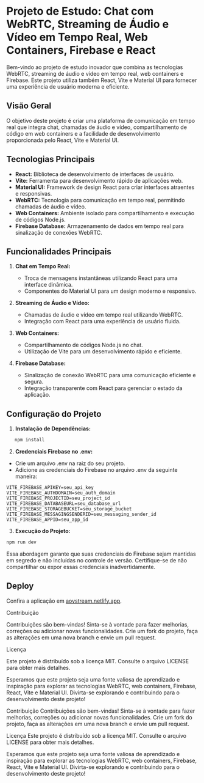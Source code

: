 # Projeto de Estudo: Chat com WebRTC, Streaming de Áudio e Vídeo em Tempo Real, Web Containers, Firebase e React

Bem-vindo ao projeto de estudo inovador que combina as tecnologias WebRTC, streaming de áudio e vídeo em tempo real, web containers e Firebase. Este projeto utiliza também React, Vite e Material UI para fornecer uma experiência de usuário moderna e eficiente.

## Visão Geral

O objetivo deste projeto é criar uma plataforma de comunicação em tempo real que integra chat, chamadas de áudio e vídeo, compartilhamento de código em web containers e a facilidade de desenvolvimento proporcionada pelo React, Vite e Material UI.

## Tecnologias Principais

- **React:** Biblioteca de desenvolvimento de interfaces de usuário.
- **Vite:** Ferramenta para desenvolvimento rápido de aplicações web.
- **Material UI:** Framework de design React para criar interfaces atraentes e responsivas.
- **WebRTC:** Tecnologia para comunicação em tempo real, permitindo chamadas de áudio e vídeo.
- **Web Containers:** Ambiente isolado para compartilhamento e execução de códigos Node.js.
- **Firebase Database:** Armazenamento de dados em tempo real para sinalização de conexões WebRTC.

## Funcionalidades Principais

1. **Chat em Tempo Real:**
   - Troca de mensagens instantâneas utilizando React para uma interface dinâmica.
   - Componentes do Material UI para um design moderno e responsivo.

2. **Streaming de Áudio e Vídeo:**
   - Chamadas de áudio e vídeo em tempo real utilizando WebRTC.
   - Integração com React para uma experiência de usuário fluida.

3. **Web Containers:**
   - Compartilhamento de códigos Node.js no chat.
   - Utilização de Vite para um desenvolvimento rápido e eficiente.

4. **Firebase Database:**
   - Sinalização de conexão WebRTC para uma comunicação eficiente e segura.
   - Integração transparente com React para gerenciar o estado da aplicação.

## Configuração do Projeto

1. **Instalação de Dependências:**
```bash
   npm install
```
2. **Credenciais Firebase no .env:**

 - Crie um arquivo .env na raiz do seu projeto.
 - Adicione as credenciais do Firebase no arquivo .env da seguinte maneira:

```env
VITE_FIREBASE_APIKEY=seu_api_key
VITE_FIREBASE_AUTHDOMAIN=seu_auth_domain
VITE_FIREBASE_PROJECTID=seu_project_id
VITE_FIREBASE_DATABASEURL=seu_database_url
VITE_FIREBASE_STORAGEBUCKET=seu_storage_bucket
VITE_FIREBASE_MESSAGINGSENDERID=seu_messaging_sender_id
VITE_FIREBASE_APPID=seu_app_id
```
3. **Execução do Projeto:**

```bash
npm run dev
```
Essa abordagem garante que suas credenciais do Firebase sejam mantidas em segredo e não incluídas no controle de versão. Certifique-se de não compartilhar ou expor essas credenciais inadvertidamente.

## Deploy

Confira a aplicação em [aovstream.netlify.app](https://aovstream.netlify.app).

Contribuição

Contribuições são bem-vindas! Sinta-se à vontade para fazer melhorias, correções ou adicionar novas funcionalidades. Crie um fork do projeto, faça as alterações em uma nova branch e envie um pull request.

Licença

Este projeto é distribuído sob a licença MIT. Consulte o arquivo LICENSE para obter mais detalhes.

Esperamos que este projeto seja uma fonte valiosa de aprendizado e inspiração para explorar as tecnologias WebRTC, web containers, Firebase, React, Vite e Material UI. Divirta-se explorando e contribuindo para o desenvolvimento deste projeto!

Contribuição
Contribuições são bem-vindas! Sinta-se à vontade para fazer melhorias, correções ou adicionar novas funcionalidades. Crie um fork do projeto, faça as alterações em uma nova branch e envie um pull request.

Licença
Este projeto é distribuído sob a licença MIT. Consulte o arquivo LICENSE para obter mais detalhes.

Esperamos que este projeto seja uma fonte valiosa de aprendizado e inspiração para explorar as tecnologias WebRTC, web containers, Firebase, React, Vite e Material UI. Divirta-se explorando e contribuindo para o desenvolvimento deste projeto!

